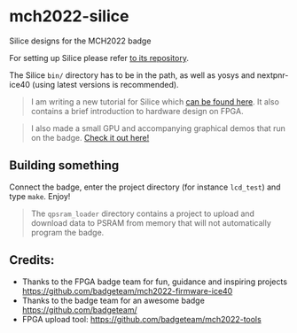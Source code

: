 # mch2022-silice
Silice designs for the MCH2022 badge

For setting up Silice please refer [to its repository](https://github.com/sylefeb/Silice).

The Silice `bin/` directory has to be in the path, as well as yosys and nextpnr-ice40 (using latest versions is recommended).

> I am writing a new tutorial for Silice which [can be found here](https://github.com/sylefeb/Silice/tree/master/learn-silice). It also contains a brief introduction to hardware design on FPGA.

> I also made a small GPU and accompanying graphical demos that run on the badge. [Check it out here!](https://github.com/sylefeb/tinygpus)

## Building something

Connect the badge, enter the project directory (for instance `lcd_test`) and type `make`. Enjoy!

> The `qpsram_loader` directory contains a project to upload and download data to PSRAM from memory that will not automatically program the badge.

## Credits:
- Thanks to the FPGA badge team for fun, guidance and inspiring projects https://github.com/badgeteam/mch2022-firmware-ice40
- Thanks to the badge team for an awesome badge https://github.com/badgeteam/
- FPGA upload tool: https://github.com/badgeteam/mch2022-tools
